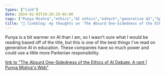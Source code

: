 ```yaml
---
types: ["link"]
date: 2024-02-03T19:26:29-05:00
tags: ["Punya Mishra","ethics","AI ethics","edtech","generative AI","Spider-Man","great power great responsibility"]
title: "🔗 linkblog: my thoughts on 'The Absurd One-Sidedness of the Ethics of AI Debate: A rant | Punya Mishra's Web'"
---
```

Punya is a bit warmer on AI than I am, so I wasn't sure what I would be reading based off of the title, but this is one of the best things I've read on generative AI in education. These companies have so much power and could use a little more Parkerian responsibility.

[link to "The Absurd One-Sidedness of the Ethics of AI Debate: A rant | Punya Mishra's Web"](https://punyamishra.com/2024/02/03/the-absurd-one-sidedness-of-the-ethics-of-ai-debate-a-mini-rant/?utm_source=rss&utm_medium=rss&utm_campaign=the-absurd-one-sidedness-of-the-ethics-of-ai-debate-a-mini-rant)
